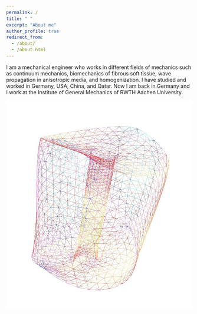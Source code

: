 ```yaml
---
permalink: /
title: " "
excerpt: "About me"
author_profile: true
redirect_from: 
  - /about/
  - /about.html
---
```


I am a mechanical engineer who works in different fields of mechanics such as continuum mechanics, biomechanics of fibrous soft tissue, wave propagation in anisotropic media, and homogenization. I have studied and worked in Germany, USA, China, and Qatar. Now I am back in Germany and I work at the Institute of General Mechanics of RWTH Aachen University.

![Cervix](/images/WireFrameSnegative.jpg)


